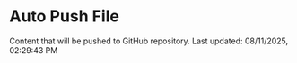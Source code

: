 # Auto Push File

Content that will be pushed to GitHub repository.
Last updated: 08/11/2025, 02:29:43 PM